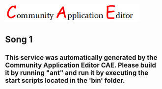 ![CAE](https://github.com/PhilCAEOrg/microservice-184/blob/master/img/logo.png)  

Song 1
===================


This service was automatically generated by the Community Application Editor CAE. Please build it by running "ant" and run it by executing the start scripts located in the 'bin' folder.
---------------
